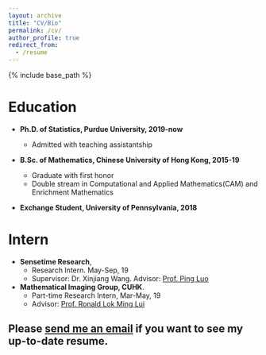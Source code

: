 ```yaml
---
layout: archive
title: "CV/Bio"
permalink: /cv/
author_profile: true
redirect_from:
  - /resume
---
```


{% include base_path %}
# Education #
* **Ph.D. of Statistics, Purdue University, 2019-now**
  * Admitted with teaching assistantship

* **B.Sc. of Mathematics, Chinese University of Hong Kong, 2015-19**
  * Graduate with first honor
  * Double stream in Computational and Applied Mathematics(CAM) and Enrichment Mathematics

* **Exchange Student, University of Pennsylvania, 2018**
  
# Intern #
* **Sensetime Research**, 
  * Research Intern. May-Sep, 19
  * Supervisor: Dr. Xinjiang Wang. Advisor: [Prof. Ping Luo](https://luoping.me)
* **Mathematical Imaging Group, CUHK**. 
  * Part-time Research Intern,  Mar-May, 19
  * Advisor: [Prof. Ronald Lok Ming Lui](https://www.math.cuhk.edu.hk/~lmlui/)
## Please [send me an email](mailto:li3549@purdue.edu) if you want to see my up-to-date resume.  ##


